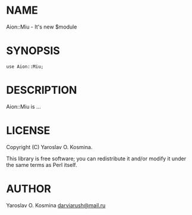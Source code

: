 
# NAME

Aion::Miu - It's new $module

# SYNOPSIS

    use Aion::Miu;

# DESCRIPTION

Aion::Miu is ...

# LICENSE

Copyright (C) Yaroslav O. Kosmina.

This library is free software; you can redistribute it and/or modify
it under the same terms as Perl itself.

# AUTHOR

Yaroslav O. Kosmina <darviarush@mail.ru>
